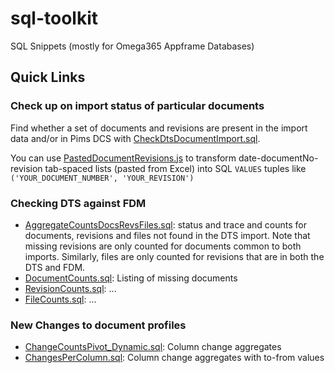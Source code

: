 # sql-toolkit

SQL Snippets (mostly for Omega365 Appframe Databases)

## Quick Links

### Check up on import status of particular documents

Find whether a set of documents and revisions are present in the import data and/or in Pims DCS with [CheckDtsDocumentImport.sql](src/dcs_integration/CheckDtsDocumentImport.sql).

You can use [PastedDocumentRevisions.js](src/dcs_integration/PastedDocumentRevisions.js) to transform date-documentNo-revision tab-spaced lists (pasted from Excel) into SQL ```VALUES``` tuples like ```('YOUR_DOCUMENT_NUMBER', 'YOUR_REVISION')```

### Checking DTS against FDM

* [AggregateCountsDocsRevsFiles.sql](src/dts_fdm_reporting/AggregateCountsDocsRevsFiles.sql): status and trace and counts for documents, revisions and files not found in the DTS import. Note that missing revisions are only counted for documents common to both imports. Similarly, files are only counted for revisions that are in both the DTS and FDM.
* [DocumentCounts.sql](src\dts_fdm_reporting\DocumentCounts.sql): Listing of missing documents
* [RevisionCounts.sql](src\dts_fdm_reporting\RevisionCounts.sql): ...
* [FileCounts.sql](src\dts_fdm_reporting\FileCounts.sql): ...

### New Changes to document profiles

* [ChangeCountsPivot_Dynamic.sql](src/dts_fdm_reporting/ChangeCountsPivot_Dynamic.sql): Column change aggregates
* [ChangesPerColumn.sql](src/dts_fdm_reporting/ChangesPerColumn.sql): Column change aggregates with to-from values
